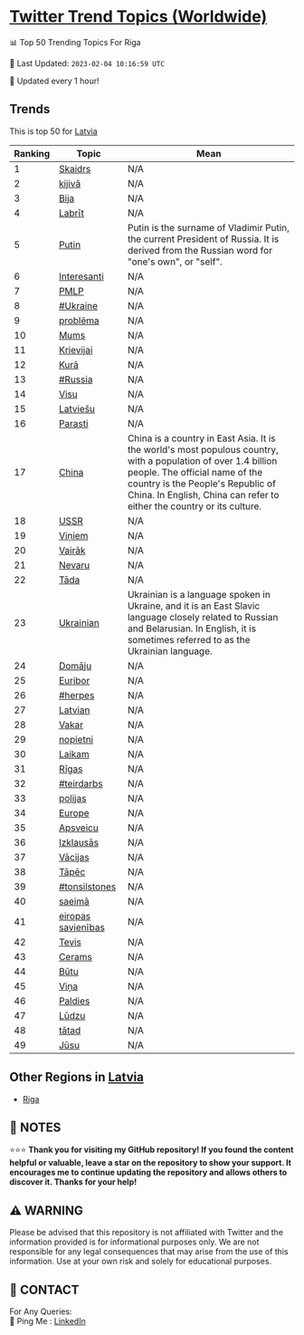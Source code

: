 [Twitter Trend Topics (Worldwide)](https://github.com/ErcinDedeoglu/Twitter-Trend-Topics)
==========


📊 Top 50 Trending Topics For Riga

📆 Last Updated: `2023-02-04 10:16:59 UTC`

🔧 Updated every 1 hour!


## Trends

This is top 50 for [Latvia](</Latvia>)

| Ranking | Topic | Mean |
| ------- | ------------ | ------------ |
| 1 | [Skaidrs](http://twitter.com/search?q=Skaidrs) | N/A |
| 2 | [kijivā](http://twitter.com/search?q=kijiv%c4%81) | N/A |
| 3 | [Bija](http://twitter.com/search?q=Bija) | N/A |
| 4 | [Labrīt](http://twitter.com/search?q=Labr%c4%abt) | N/A |
| 5 | [Putin](http://twitter.com/search?q=Putin) | Putin is the surname of Vladimir Putin, the current President of Russia. It is derived from the Russian word for "one's own", or "self". |
| 6 | [Interesanti](http://twitter.com/search?q=Interesanti) | N/A |
| 7 | [PMLP](http://twitter.com/search?q=PMLP) | N/A |
| 8 | [#Ukraine](http://twitter.com/search?q=%23Ukraine) | N/A |
| 9 | [problēma](http://twitter.com/search?q=probl%c4%93ma) | N/A |
| 10 | [Mums](http://twitter.com/search?q=Mums) | N/A |
| 11 | [Krievijai](http://twitter.com/search?q=Krievijai) | N/A |
| 12 | [Kurā](http://twitter.com/search?q=Kur%c4%81) | N/A |
| 13 | [#Russia](http://twitter.com/search?q=%23Russia) | N/A |
| 14 | [Visu](http://twitter.com/search?q=Visu) | N/A |
| 15 | [Latviešu](http://twitter.com/search?q=Latvie%c5%a1u) | N/A |
| 16 | [Parasti](http://twitter.com/search?q=Parasti) | N/A |
| 17 | [China](http://twitter.com/search?q=China) | China is a country in East Asia. It is the world's most populous country, with a population of over 1.4 billion people. The official name of the country is the People's Republic of China. In English, China can refer to either the country or its culture. |
| 18 | [USSR](http://twitter.com/search?q=USSR) | N/A |
| 19 | [Viņiem](http://twitter.com/search?q=Vi%c5%86iem) | N/A |
| 20 | [Vairāk](http://twitter.com/search?q=Vair%c4%81k) | N/A |
| 21 | [Nevaru](http://twitter.com/search?q=Nevaru) | N/A |
| 22 | [Tāda](http://twitter.com/search?q=T%c4%81da) | N/A |
| 23 | [Ukrainian](http://twitter.com/search?q=Ukrainian) | Ukrainian is a language spoken in Ukraine, and it is an East Slavic language closely related to Russian and Belarusian. In English, it is sometimes referred to as the Ukrainian language. |
| 24 | [Domāju](http://twitter.com/search?q=Dom%c4%81ju) | N/A |
| 25 | [Euribor](http://twitter.com/search?q=Euribor) | N/A |
| 26 | [#herpes](http://twitter.com/search?q=%23herpes) | N/A |
| 27 | [Latvian](http://twitter.com/search?q=Latvian) | N/A |
| 28 | [Vakar](http://twitter.com/search?q=Vakar) | N/A |
| 29 | [nopietni](http://twitter.com/search?q=nopietni) | N/A |
| 30 | [Laikam](http://twitter.com/search?q=Laikam) | N/A |
| 31 | [Rīgas](http://twitter.com/search?q=R%c4%abgas) | N/A |
| 32 | [#teirdarbs](http://twitter.com/search?q=%23teirdarbs) | N/A |
| 33 | [polijas](http://twitter.com/search?q=polijas) | N/A |
| 34 | [Europe](http://twitter.com/search?q=Europe) | N/A |
| 35 | [Apsveicu](http://twitter.com/search?q=Apsveicu) | N/A |
| 36 | [Izklausās](http://twitter.com/search?q=Izklaus%c4%81s) | N/A |
| 37 | [Vācijas](http://twitter.com/search?q=V%c4%81cijas) | N/A |
| 38 | [Tāpēc](http://twitter.com/search?q=T%c4%81p%c4%93c) | N/A |
| 39 | [#tonsilstones](http://twitter.com/search?q=%23tonsilstones) | N/A |
| 40 | [saeimā](http://twitter.com/search?q=saeim%c4%81) | N/A |
| 41 | [eiropas savienības](http://twitter.com/search?q=eiropas+savien%c4%abbas) | N/A |
| 42 | [Tevis](http://twitter.com/search?q=Tevis) | N/A |
| 43 | [Cerams](http://twitter.com/search?q=Cerams) | N/A |
| 44 | [Būtu](http://twitter.com/search?q=B%c5%abtu) | N/A |
| 45 | [Viņa](http://twitter.com/search?q=Vi%c5%86a) | N/A |
| 46 | [Paldies](http://twitter.com/search?q=Paldies) | N/A |
| 47 | [Lūdzu](http://twitter.com/search?q=L%c5%abdzu) | N/A |
| 48 | [tātad](http://twitter.com/search?q=t%c4%81tad) | N/A |
| 49 | [Jūsu](http://twitter.com/search?q=J%c5%absu) | N/A |



## Other Regions in [Latvia](</Latvia>)

* [Riga](</Latvia/Riga.md>)



## 📝 NOTES

⭐⭐⭐ **Thank you for visiting my GitHub repository! If you found the content helpful or valuable, leave a star on the repository to show your support. It encourages me to continue updating the repository and allows others to discover it. Thanks for your help!**


## ⚠️ WARNING

Please be advised that this repository is not affiliated with Twitter and the information provided is for informational purposes only. We are not responsible for any legal consequences that may arise from the use of this information. Use at your own risk and solely for educational purposes.


## 📨 CONTACT

 For Any Queries:  
            🏓 Ping Me : [LinkedIn](https://www.linkedin.com/in/ercindedeoglu/)
